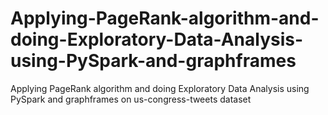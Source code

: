 # Applying-PageRank-algorithm-and-doing-Exploratory-Data-Analysis-using-PySpark-and-graphframes
Applying PageRank algorithm and doing Exploratory Data Analysis using PySpark and graphframes on us-congress-tweets dataset
